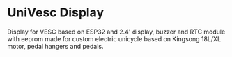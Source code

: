 # UniVesc Display

Display for VESC based on ESP32 and 2.4' display, buzzer and RTC module with eeprom
made for custom electric unicycle based on Kingsong 18L/XL motor, pedal hangers and pedals.

